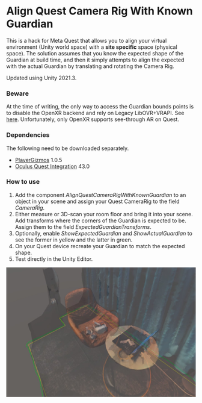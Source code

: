 # Align Quest Camera Rig With Known Guardian

This is a hack for Meta Quest that allows you to align your virtual environment (Unity world space) with a **site specific** space (physical space). The solution assumes that you know the expected shape of the Guardian at build time, and then it simply attempts to align the expected with the actual Guardian by translating and rotating the Camera Rig.

Updated using Unity 2021.3.

### Beware
At the time of writing, the only way to access the Guardian bounds points is to disable the OpenXR backend and rely on Legacy LibOVR+VRAPI. See [here](https://forum.unity.com/threads/can-we-reuse-user-s-vr-boundaries.818331/#post-8479355). Unfortunately, only OpenXR supports see-through AR on Quest.

### Dependencies
The following need to be downloaded separately.
- [PlayerGizmos](https://github.com/cecarlsen/PlayerGizmos) 1.0.5
- [Oculus Quest Integration](https://assetstore.unity.com/packages/tools/integration/oculus-integration-82022) 43.0

### How to use
1. Add the component *AlignQuestCameraRigWithKnownGuardian* to an object in your scene and assign your Quest CameraRig to the field *CameraRig*.
1. Either measure or 3D-scan your room floor and bring it into your scene. Add transforms where the corners of the Guardian is expected to be. Assign them to the field *ExpectedGuardianTransforms*.
1. Optionally, enable *ShowExpectedGuardian* and *ShowActualGuardian* to see the former in yellow and the latter in green.
1. On your Quest device recreate your Guardian to match the expected shape.
1. Test directly in the Unity Editor.

![Example](https://github.com/cecarlsen/AlignQuestCameraRigWithKnownGuardian/blob/main/ReadmeImages/HotelRoomTest.jpg)
